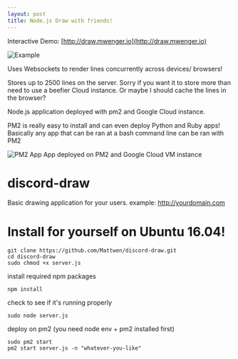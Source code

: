 ```yaml
---
layout: post
title: Node.js Draw with friends!
---
```

Interactive Demo: [http://draw.mwenger.io](http://draw.mwenger.io)

![Example](https://i.imgur.com/jZp7WuZ.png)

Uses Websockets to render lines concurrently across devices/ browsers!

Stores up to 2500 lines on the server. Sorry if you want it to store more than need to use a beefier Cloud instance. Or maybe I should cache the lines in the browser?

Node.js application deployed with pm2 and Google Cloud instance.

PM2 is really easy to install and can even deploy Python and Ruby apps! Basically any app that can be ran at a bash command line can be ran with PM2

![PM2 App](https://i.imgur.com/oYCNC7c.png)
App deployed on PM2 and Google Cloud VM instance

# discord-draw
Basic drawing application for your users.
example: http://yourdomain.com

# Install for yourself on Ubuntu 16.04!

    git clone https://github.com/Mattwen/discord-draw.git
    cd discord-draw
    sudo chmod +x server.js

install required npm packages

    npm install
    
check to see if it's running properly

    sudo node server.js
    
deploy on pm2 (you need node env + pm2 installed first)

    sudo pm2 start
    pm2 start server.js -n "whatever-you-like"



